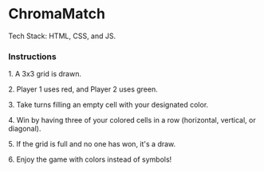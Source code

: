 # ChromaMatch
Tech Stack: HTML, CSS, and JS. 
<br>
<h3>Instructions</h3>
<p>1. A 3x3 grid is drawn.</p>
<p>2. Player 1 uses red, and Player 2 uses green.</p>
<p>3. Take turns filling an empty cell with your designated color.</p>
<p>4. Win by having three of your colored cells in a row (horizontal, vertical, or diagonal).</p>
<p>5. If the grid is full and no one has won, it's a draw.</p>
<p>6. Enjoy the game with colors instead of symbols!</p>
